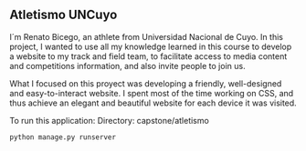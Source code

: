 ## Atletismo UNCuyo
I´m Renato Bicego, an athlete from Universidad Nacional de Cuyo. In this project, I wanted to
use all my knowledge learned in this course to develop a website to my track and field team,
to facilitate access to media content and competitions information, and also invite people to join us. 

What I focused on this proyect was developing a friendly, well-designed and easy-to-interact website.
I spent most of the time working on CSS, and thus achieve an elegant and beautiful website for each 
device it was visited.

To run this application: 
    Directory: capstone/atletismo

    python manage.py runserver
